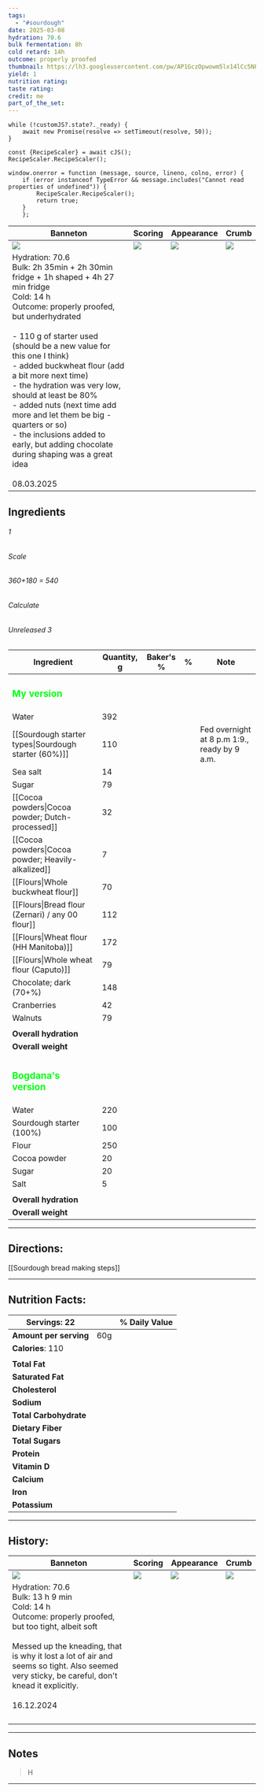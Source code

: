 ```yaml
---
tags:
  - "#sourdough"
date: 2025-03-08
hydration: 70.6
bulk fermentation: 8h
cold retard: 14h
outcome: properly proofed
thumbnail: https://lh3.googleusercontent.com/pw/AP1GczOpwowm5lx14lCc5NFp6CbsTLo1fFNdlkM6op5ubGA_D-0q08yDb46KfIgexxrtJYfMWtNoKY9tfT59n4LRWpzDyQgShAMZeOh5EwyrHjrBxX4iCTXc3fmbSIMWYGGE5a0_wUOiaV4iyvylh8o2m4Qy=w1145-h858-s-no-gm?authuser=0
yield: 1
nutrition rating: 
taste rating: 
credit: me
part_of_the_set:
---
```

```dataviewjs
while (!customJS?.state?._ready) { 
	await new Promise(resolve => setTimeout(resolve, 50)); 
} 

const {RecipeScaler} = await cJS();
RecipeScaler.RecipeScaler();

window.onerror = function (message, source, lineno, colno, error) {
	if (error instanceof TypeError && message.includes("Cannot read properties of undefined")) {
		RecipeScaler.RecipeScaler();
		return true;
	}
    };
```

| Banneton                                                                                                                                                                                                                                                                                                                                                                                                                                                                                                                        | Scoring                                                                                                                                                                                                                             | Appearance                                                                                                                                                                                                                           | Crumb                                                                                                                                                                                                                                |
| ------------------------------------------------------------------------------------------------------------------------------------------------------------------------------------------------------------------------------------------------------------------------------------------------------------------------------------------------------------------------------------------------------------------------------------------------------------------------------------------------------------------------------- | ----------------------------------------------------------------------------------------------------------------------------------------------------------------------------------------------------------------------------------- | ------------------------------------------------------------------------------------------------------------------------------------------------------------------------------------------------------------------------------------ | ------------------------------------------------------------------------------------------------------------------------------------------------------------------------------------------------------------------------------------ |
| ![](https://lh3.googleusercontent.com/pw/AP1GczMbjPAI-QRSx6yStkObAzi88-HFR8Bki1zB2eATSwqAycY9nIvo4as7sIOQ5tZZaD28ikxxFTSGIR5RerPQgRsJhWOH2pAdBWl_7TDoofbXYHJ6c3BAELVmcNYmx-_RCfVUi8E4QmbzxdZksjHXES-P=w1145-h858-s-no-gm?authuser=0)                                                                                                                                                                                                                                                                                            | ![](https://lh3.googleusercontent.com/pw/AP1GczMJAWIhE3lgxKqs3VkfQFSECOi8J8bKOUCRKqyMvxXdIjDJiWkKwUXhuZtLTPgAtJ6MnzqGsUk00EKAwsC4YJSx-5oK5PFWbGs6EQeHwCy8DAkdMAzvaUZqivlgsHktYbdVKekW1OAP1SyP9d-0OV7q=w643-h858-s-no-gm?authuser=0) | ![](https://lh3.googleusercontent.com/pw/AP1GczOpwowm5lx14lCc5NFp6CbsTLo1fFNdlkM6op5ubGA_D-0q08yDb46KfIgexxrtJYfMWtNoKY9tfT59n4LRWpzDyQgShAMZeOh5EwyrHjrBxX4iCTXc3fmbSIMWYGGE5a0_wUOiaV4iyvylh8o2m4Qy=w1145-h858-s-no-gm?authuser=0) | ![](https://lh3.googleusercontent.com/pw/AP1GczPqGMoaWfD6y7TGOT-dN22oX3o1Z7hgC2FdD4bWeufP1QpudpD6-OeoN-Fl-zjxmDoTZ3Yod4u1KQDEIkOqnhdjNyi8wQe8yuUKP205nLVeIWlpONOzeDKXQVH6TheKKhKcHG9Xez_tHN3-d1AwQTC1=w1145-h858-s-no-gm?authuser=0) |
| Hydration: 70.6<br>Bulk: 2h 35min + 2h 30min fridge + 1h shaped + 4h 27 min fridge<br>Cold: 14 h<br>Outcome: properly proofed, but underhydrated<br><br>- 110 g of starter used (should be a new value for this one I think)<br>- added buckwheat flour (add a bit more next time)<br>- the hydration was very low, should at least be 80%<br>- added nuts (next time add more and let them be big - quarters or so)<br>- the inclusions added to early, but adding chocolate during shaping was a great idea<br><br>08.03.2025 |                                                                                                                                                                                                                                     |                                                                                                                                                                                                                                      |                                                                                                                                                                                                                                      |



## Ingredients

###### 1
###### Scale
###### 360+180 = 540
###### Calculate
###### Unreleased 3

| Ingredient                                           | Quantity, g | Baker's % | %   | Note                                         |
| ---------------------------------------------------- | ----------- | --------- | --- | -------------------------------------------- |
| <h3 style="color:#00ff13;">My version</h3>           |             |           |     |                                              |
| Water                                                | 392         |           |     |                                              |
| [[Sourdough starter types\|Sourdough starter (60%)]] | 110         |           |     | Fed overnight at 8 p.m 1:9., ready by 9 a.m. |
| Sea salt                                             | 14          |           |     |                                              |
| Sugar                                                | 79          |           |     |                                              |
| [[Cocoa powders\|Cocoa powder; Dutch-processed]]     | 32          |           |     |                                              |
| [[Cocoa powders\|Cocoa powder; Heavily-alkalized]]   | 7           |           |     |                                              |
| [[Flours\|Whole buckwheat flour]]                    | 70          |           |     |                                              |
| [[Flours\|Bread flour (Zernari) / any 00 flour]]     | 112         |           |     |                                              |
| [[Flours\|Wheat flour (HH Manitoba)]]                | 172         |           |     |                                              |
| [[Flours\|Whole wheat flour (Caputo)]]               | 79          |           |     |                                              |
| Chocolate; dark (70+%)                               | 148         |           |     |                                              |
| Cranberries                                          | 42          |           |     |                                              |
| Walnuts                                              | 79          |           |     |                                              |
|                                                      |             |           |     |                                              |
| **Overall hydration**                                |             |           |     |                                              |
| **Overall weight**                                   |             |           |     |                                              |
|                                                      |             |           |     |                                              |
| <h3 style="color:#00ff13;">Bogdana's version</h3>    |             |           |     |                                              |
| Water                                                | 220         |           |     |                                              |
| Sourdough starter (100%)                             | 100         |           |     |                                              |
| Flour                                                | 250         |           |     |                                              |
| Cocoa powder                                         | 20          |           |     |                                              |
| Sugar                                                | 20          |           |     |                                              |
| Salt                                                 | 5           |           |     |                                              |
|                                                      |             |           |     |                                              |
| **Overall hydration**                                |             |           |     |                                              |
| **Overall weight**                                   |             |           |     |                                              |





---
## Directions:

[[Sourdough bread making steps]]

---
## Nutrition Facts:

| **Servings:** 22       |       | % Daily Value |
| ---------------------- | ----- | ------------- |
| **Amount per serving** | 60g   |               |
| **Calories**: 110      |       |               |
|                        |       |               |
| **Total Fat**          |       |               |
| **Saturated Fat**      |       |               |
| **Cholesterol**        |       |               |
| **Sodium**             |       |               |
| **Total Carbohydrate** |       |               |
| **Dietary Fiber**      |       |               |
| **Total Sugars**       |       |               |
| **Protein**            |       |               |
| **Vitamin D**          |       |               |
| **Calcium**            |       |               |
| **Iron**               |       |               |
| **Potassium**          |       |               |

---
## History:

| Banneton                                                                                                                                                                                                                                                                         | Scoring                                                                                                                                                                                                                             | Appearance                                                                                                                                                                                                                           | Crumb                                                                                                                                                                                                                                |
| -------------------------------------------------------------------------------------------------------------------------------------------------------------------------------------------------------------------------------------------------------------------------------- | ----------------------------------------------------------------------------------------------------------------------------------------------------------------------------------------------------------------------------------- | ------------------------------------------------------------------------------------------------------------------------------------------------------------------------------------------------------------------------------------ | ------------------------------------------------------------------------------------------------------------------------------------------------------------------------------------------------------------------------------------ |
| ![](https://lh3.googleusercontent.com/pw/AP1GczPWi_kbS9Fe89MplaJWASvg_lxU23GHF_iHtRD8GVFEo5kV0304FPq5scIi2DkW8OqeA0HQurjNsqnhtq_RbQYxzQjU9bGNBNhmGksjRvF0F0BCX5jFsO2SouSnCIZVkqrLq436whXwjM9_oXqFKDlu=w1089-h858-s-no-gm?authuser=0)                                             | ![](https://lh3.googleusercontent.com/pw/AP1GczODK8njmjy7_g2PKf7XyBn2JSQkQV4Z0giMagRIL6QLyCRjGC8GA2B8SFlF2z2touazSmPz0RPxLMOk1pHlOkrlMaUxV-66TrMz-6XhWYXWelb2reeo-tjpQ-cJzU5rW6lL3Og-PctZ5T1REiSvYOtg=w643-h858-s-no-gm?authuser=0) | ![](https://lh3.googleusercontent.com/pw/AP1GczNDW9dX8k0Pax6gtH-HAQ_NiSDuF8rnDkOCQHkGlbIk2ypEkJl1Zxrh3ExPAkD2XK-KWs6sZ7EZh_oaF0w_gM5lOWgwd8Dr1kg09uXy1kplhvy1a2FidIPlf2t-xe6QgjizOG2E9mTB4ehuLwIJt7bN=w1145-h858-s-no-gm?authuser=0) | ![](https://lh3.googleusercontent.com/pw/AP1GczPSngxijlJsstywF3uI6CADYI2ye8UQLxNkONWOxdHRor0TMFAmNnjb7sLEETDea5GXcsqdv5JWFmqNaQur8VERhCSLK8lUR5htqZdIBxeO9HT7z1I5MN11uoluWINp2zoALTbaQC2EFvhV5nY2ozIK=w1145-h858-s-no-gm?authuser=0) |
| Hydration: 70.6<br>Bulk: 13 h 9 min<br>Cold: 14 h<br>Outcome: properly proofed, but too tight, albeit soft<br><br>Messed up the kneading, that is why it lost a lot of air and seems so tight. Also seemed very sticky, be careful, don't knead it explicitly.<br><br>16.12.2024 |                                                                                                                                                                                                                                     |                                                                                                                                                                                                                                      |                                                                                                                                                                                                                                      |
|                                                                                                                                                                                                                                                                                  |                                                                                                                                                                                                                                     |                                                                                                                                                                                                                                      |                                                                                                                                                                                                                                      |
|                                                                                                                                                                                                                                                                                  |                                                                                                                                                                                                                                     |                                                                                                                                                                                                                                      |                                                                                                                                                                                                                                      |
|                                                                                                                                                                                                                                                                                  |                                                                                                                                                                                                                                     |                                                                                                                                                                                                                                      |                                                                                                                                                                                                                                      |
|                                                                                                                                                                                                                                                                                  |                                                                                                                                                                                                                                     |                                                                                                                                                                                                                                      |                                                                                                                                                                                                                                      |

---
## Notes

> H

---



